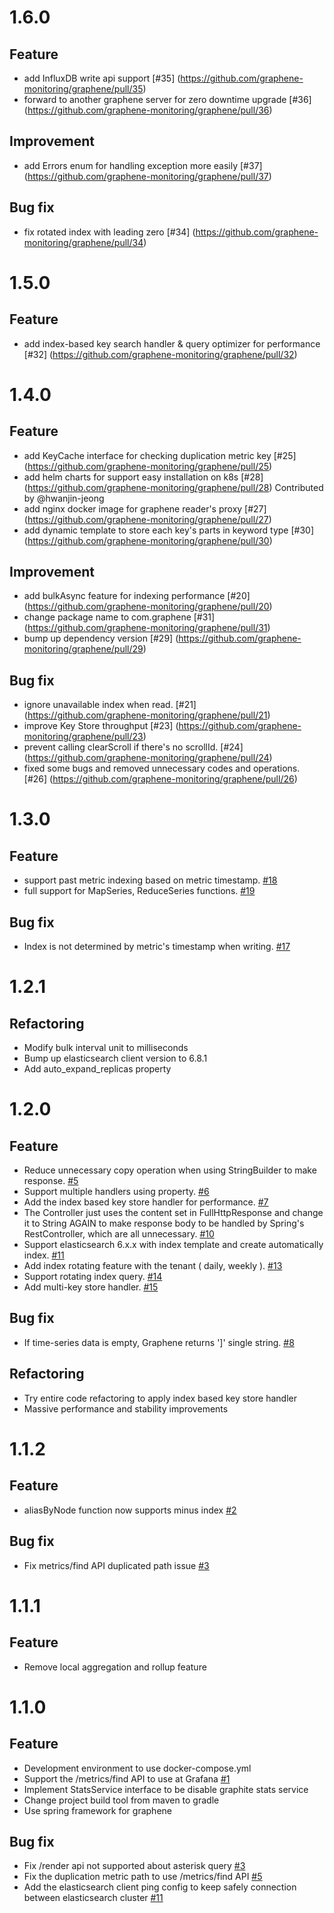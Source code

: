 # 1.6.0

## Feature
- add InfluxDB write api support [#35] (https://github.com/graphene-monitoring/graphene/pull/35)
- forward to another graphene server for zero downtime upgrade [#36] (https://github.com/graphene-monitoring/graphene/pull/36)

## Improvement
- add Errors enum for handling exception more easily [#37] (https://github.com/graphene-monitoring/graphene/pull/37)

## Bug fix
- fix rotated index with leading zero [#34] (https://github.com/graphene-monitoring/graphene/pull/34)

# 1.5.0

## Feature
- add index-based key search handler & query optimizer for performance [#32] (https://github.com/graphene-monitoring/graphene/pull/32)

# 1.4.0

## Feature
- add KeyCache interface for checking duplication metric key [#25] (https://github.com/graphene-monitoring/graphene/pull/25)
- add helm charts for support easy installation on k8s [#28] (https://github.com/graphene-monitoring/graphene/pull/28) Contributed by @hwanjin-jeong
- add nginx docker image for graphene reader's proxy [#27] (https://github.com/graphene-monitoring/graphene/pull/27)
- add dynamic template to store each key's parts in keyword type [#30] (https://github.com/graphene-monitoring/graphene/pull/30)

## Improvement
- add bulkAsync feature for indexing performance [#20] (https://github.com/graphene-monitoring/graphene/pull/20)
- change package name to com.graphene [#31] (https://github.com/graphene-monitoring/graphene/pull/31)
- bump up dependency version [#29] (https://github.com/graphene-monitoring/graphene/pull/29)

## Bug fix
- ignore unavailable index when read. [#21] (https://github.com/graphene-monitoring/graphene/pull/21)
- improve Key Store throughput [#23] (https://github.com/graphene-monitoring/graphene/pull/23)
- prevent calling clearScroll if there's no scrollId. [#24] (https://github.com/graphene-monitoring/graphene/pull/24)
- fixed some bugs and removed unnecessary codes and operations. [#26] (https://github.com/graphene-monitoring/graphene/pull/26)

# 1.3.0

## Feature
- support past metric indexing based on metric timestamp. [#18](https://github.com/graphene-monitoring/graphene/pull/18)
- full support for MapSeries, ReduceSeries functions. [#19](https://github.com/graphene-monitoring/graphene/pull/19)

## Bug fix
- Index is not determined by metric's timestamp when writing. [#17](https://github.com/graphene-monitoring/graphene/issues/17)

# 1.2.1

## Refactoring
- Modify bulk interval unit to milliseconds
- Bump up elasticsearch client version to 6.8.1
- Add auto_expand_replicas property

# 1.2.0

## Feature
- Reduce unnecessary copy operation when using StringBuilder to make response. [#5](https://github.com/graphene-monitoring/graphene/pull/5)
- Support multiple handlers using property. [#6](https://github.com/graphene-monitoring/graphene/pull/6)
- Add the index based key store handler for performance. [#7](https://github.com/graphene-monitoring/graphene/pull/7)
- The Controller just uses the content set in FullHttpResponse and change it to String AGAIN to make response body to be handled by Spring's RestController, which are all unnecessary. [#10](https://github.com/graphene-monitoring/graphene/pull/10)
- Support elasticsearch 6.x.x with index template and create automatically index. [#11](https://github.com/graphene-monitoring/graphene/pull/11)
- Add index rotating feature with the tenant ( daily, weekly ). [#13](https://github.com/graphene-monitoring/graphene/pull/13)
- Support rotating index query. [#14](https://github.com/graphene-monitoring/graphene/pull/14)
- Add multi-key store handler. [#15](https://github.com/graphene-monitoring/graphene/pull/15)

## Bug fix
- If time-series data is empty, Graphene returns ']' single string. [#8](https://github.com/graphene-monitoring/graphene/pull/8)

## Refactoring
- Try entire code refactoring to apply index based key store handler
- Massive performance and stability improvements

# 1.1.2

## Feature
- aliasByNode function now supports minus index [#2](https://github.com/graphene-monitoring/graphene/pull/2)

## Bug fix
- Fix metrics/find API duplicated path issue [#3](https://github.com/graphene-monitoring/graphene/pull/3)

# 1.1.1

## Feature
- Remove local aggregation and rollup feature

# 1.1.0

## Feature
- Development environment to use docker-compose.yml
- Support the /metrics/find API to use at Grafana [#1](https://github.com/Dark0096/disthene-reader/issues/1) 
- Implement StatsService interface to be disable graphite stats service
- Change project build tool from maven to gradle
- Use spring framework for graphene

## Bug fix
- Fix /render api not supported about asterisk query [#3](https://github.com/Dark0096/disthene-reader/issues/3)
- Fix the duplication metric path to use /metrics/find API [#5](https://github.com/Dark0096/disthene-reader/issues/5)
- Add the elasticsearch client ping config to keep safely connection between elasticsearch cluster [#11](https://github.com/Dark0096/disthene-reader/issues/11) 
